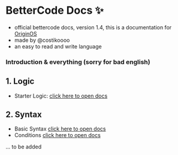 # **BetterCode Docs** ✨
- official bettercode docs, version 1.4, this is a documentation for [OriginOS](https://github.com/Mistium/Origin-OS)
- made by @costikoooo
- an easy to read and write language

### Introduction & everything (sorry for bad english)

## 1. Logic
- Starter Logic:
[click here to open docs](https://github.com/koo1140/BetterCode-Docs/blob/main/logic.md)

## 2. Syntax
- Basic Syntax
[click here to open docs](https://github.com/koo1140/BetterCode-Docs/blob/main/basicsyntax.md)
- Conditions
[click here to open docs](https://github.com/koo1140/BetterCode-Docs/blob/main/conditions.md)

... to be added
